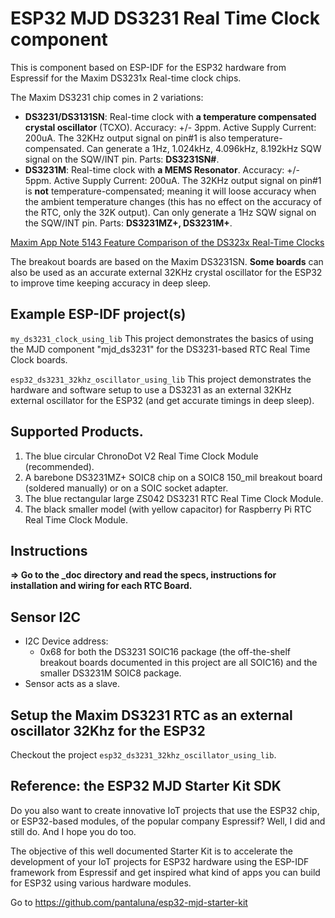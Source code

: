 # ESP32 MJD DS3231 Real Time Clock component
This is component based on ESP-IDF for the ESP32 hardware from Espressif for the Maxim DS3231x Real-time clock chips.



The Maxim DS3231 chip comes in 2 variations:

* **DS3231/DS3131SN**: Real-time clock with **a temperature compensated crystal oscillator** (TCXO). Accuracy: +/- 3ppm. Active Supply Current: 200uA. The 32KHz output signal on pin#1 is also temperature-compensated. Can generate a 1Hz, 1.024kHz, 4.096kHz, 8.192kHz SQW signal on the SQW/INT pin. Parts: **DS3231SN#**.
* **DS3231M**: Real-time clock with **a MEMS Resonator**. Accuracy: +/- 5ppm. Active Supply Current: 200uA. The 32KHz output signal on pin#1 is **not**  temperature-compensated; meaning it will loose accuracy when the ambient temperature changes (this has no effect on the accuracy of the RTC, only the 32K output). Can only generate a 1Hz SQW signal on the SQW/INT pin. Parts: **DS3231MZ+, DS3231M+**.

[Maxim App Note 5143 Feature Comparison of the DS323x Real-Time Clocks](https://www.maximintegrated.com/en/app-notes/index.mvp/id/5143)



The breakout boards are based on the Maxim DS3231SN. **Some boards** can also be used as an accurate external 32KHz crystal oscillator for the ESP32 to improve time keeping accuracy in deep sleep.



## Example ESP-IDF project(s)
`my_ds3231_clock_using_lib` This project demonstrates the basics of using the MJD component "mjd_ds3231" for the DS3231-based RTC Real Time Clock boards.

`esp32_ds3231_32khz_oscillator_using_lib` This project demonstrates the hardware and software setup to use a DS3231 as an external 32KHz external oscillator for the ESP32 (and get accurate timings in deep sleep).



## Supported Products.
1. The blue circular ChronoDot V2 Real Time Clock Module (recommended).
2. A barebone DS3231MZ+ SOIC8 chip on a SOIC8 150_mil breakout board (soldered manually) or on a SOIC socket adapter.
3. The blue rectangular large ZS042 DS3231 RTC Real Time Clock Module.
4. The black smaller model (with yellow capacitor) for Raspberry Pi RTC Real Time Clock Module.



## Instructions

**=> Go to the _doc directory and read the specs, instructions for installation and wiring for each  RTC Board.**



## Sensor I2C

- I2C Device address:
  - 0x68 for both the DS3231 SOIC16 package (the off-the-shelf breakout boards documented in this project are all SOIC16) and the smaller DS3231M SOIC8 package.
- Sensor acts as a slave.



## Setup the Maxim DS3231 RTC as an external oscillator 32Khz for the ESP32

Checkout the project `esp32_ds3231_32khz_oscillator_using_lib`.



## Reference: the ESP32 MJD Starter Kit SDK

Do you also want to create innovative IoT projects that use the ESP32 chip, or ESP32-based modules, of the popular company Espressif? Well, I did and still do. And I hope you do too.

The objective of this well documented Starter Kit is to accelerate the development of your IoT projects for ESP32 hardware using the ESP-IDF framework from Espressif and get inspired what kind of apps you can build for ESP32 using various hardware modules.

Go to https://github.com/pantaluna/esp32-mjd-starter-kit


